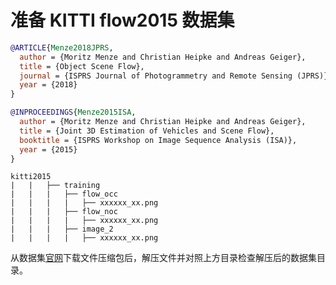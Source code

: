 # 准备 KITTI flow2015 数据集

<!-- [DATASET] -->

```bibtex
@ARTICLE{Menze2018JPRS,
  author = {Moritz Menze and Christian Heipke and Andreas Geiger},
  title = {Object Scene Flow},
  journal = {ISPRS Journal of Photogrammetry and Remote Sensing (JPRS)},
  year = {2018}
}

@INPROCEEDINGS{Menze2015ISA,
  author = {Moritz Menze and Christian Heipke and Andreas Geiger},
  title = {Joint 3D Estimation of Vehicles and Scene Flow},
  booktitle = {ISPRS Workshop on Image Sequence Analysis (ISA)},
  year = {2015}
}
```

```text
kitti2015
|   |   ├── training
|   |   |   ├── flow_occ
|   |   |   |   ├── xxxxxx_xx.png
|   |   |   ├── flow_noc
|   |   |   |   ├── xxxxxx_xx.png
|   |   |   ├── image_2
|   |   |   |   ├── xxxxxx_xx.png
```

从数据集[官网](http://www.cvlibs.net/datasets/kitti/user_login.php)下载文件压缩包后，解压文件并对照上方目录检查解压后的数据集目录。
